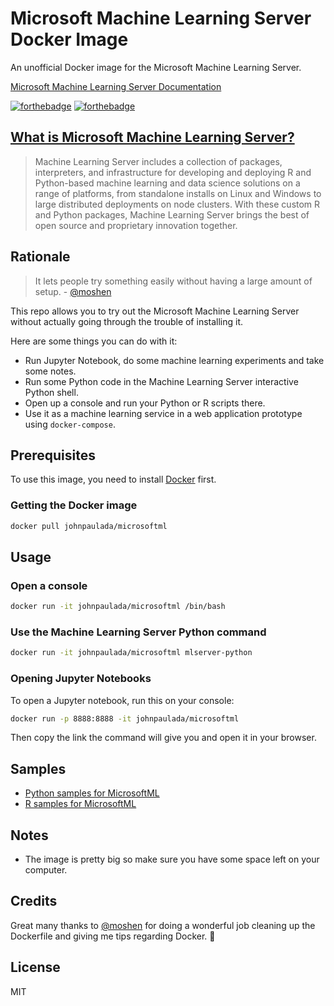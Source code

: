 # Microsoft Machine Learning Server Docker Image
An unofficial Docker image for the Microsoft Machine Learning Server.

[Microsoft Machine Learning Server Documentation](https://docs.microsoft.com/en-us/machine-learning-server/)

[![forthebadge](http://forthebadge.com/images/badges/built-with-love.svg)](http://forthebadge.com)
[![forthebadge](http://forthebadge.com/images/badges/60-percent-of-the-time-works-every-time.svg)](http://forthebadge.com)

## [What is Microsoft Machine Learning Server?](https://docs.microsoft.com/en-us/machine-learning-server/what-is-machine-learning-server)
> Machine Learning Server includes a collection of packages, interpreters, and infrastructure for developing and deploying R and Python-based machine learning and data science solutions on a range of platforms, from standalone installs on Linux and Windows to large distributed deployments on node clusters. With these custom R and Python packages, Machine Learning Server brings the best of open source and proprietary innovation together.

## Rationale
> It lets people try something easily without having a large amount of setup. - [@moshen](https://github.com/moshen)

This repo allows you to try out the Microsoft Machine Learning Server without actually going through the trouble of installing it.

Here are some things you can do with it:
- Run Jupyter Notebook, do some machine learning experiments and take some notes.
- Run some Python code in the Machine Learning Server interactive Python shell.
- Open up a console and run your Python or R scripts there.
- Use it as a machine learning service in a web application prototype using `docker-compose`.

## Prerequisites
To use this image, you need to install [Docker](https://www.docker.com/) first.

### Getting the Docker image
```bash
docker pull johnpaulada/microsoftml
```

## Usage

### Open a console
```bash
docker run -it johnpaulada/microsoftml /bin/bash
```

### Use the Machine Learning Server Python command
```bash
docker run -it johnpaulada/microsoftml mlserver-python
```

### Opening Jupyter Notebooks
To open a Jupyter notebook, run this on your console:
```bash
docker run -p 8888:8888 -it johnpaulada/microsoftml
```
Then copy the link the command will give you and open it in your browser.

## Samples
- [Python samples for MicrosoftML](https://docs.microsoft.com/en-us/machine-learning-server/python/samples-microsoftml-python)
- [R samples for MicrosoftML](https://docs.microsoft.com/en-us/machine-learning-server/r/sample-microsoftml)

## Notes
- The image is pretty big so make sure you have some space left on your computer.

## Credits
Great many thanks to [@moshen](https://github.com/moshen) for doing a wonderful job cleaning up the Dockerfile and giving me tips regarding Docker. :tada:

## License
MIT